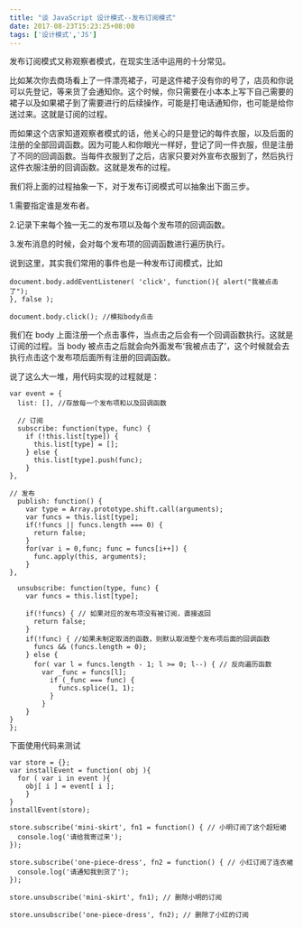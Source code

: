 ```yaml
---
title: "谈 JavaScript 设计模式--发布订阅模式"
date: 2017-08-23T15:23:25+08:00
tags: ['设计模式','JS']
---
```

发布订阅模式又称观察者模式，在现实生活中运用的十分常见。

比如某次你去商场看上了一件漂亮裙子，可是这件裙子没有你的号了，店员和你说可以先登记，等来货了会通知你。这个时候，你只需要在小本本上写下自己需要的裙子以及如果裙子到了需要进行的后续操作，可能是打电话通知你，也可能是给你送过来。这就是订阅的过程。
<!-- more -->

而如果这个店家知道观察者模式的话，他关心的只是登记的每件衣服，以及后面的注册的全部回调函数。因为可能人和你眼光一样好，登记了同一件衣服，但是注册了不同的回调函数。当每件衣服到了之后，店家只要对外宣布衣服到了，然后执行这件衣服注册的回调函数。这就是发布的过程。

我们将上面的过程抽象一下，对于发布订阅模式可以抽象出下面三步。

1.需要指定谁是发布者。

2.记录下来每个独一无二的发布项以及每个发布项的回调函数。

3.发布消息的时候，会对每个发布项的回调函数进行遍历执行。

说到这里，其实我们常用的事件也是一种发布订阅模式，比如

```
document.body.addEventListener( 'click', function(){ alert("我被点击了");
}, false );

document.body.click(); //模拟body点击
```

我们在 body 上面注册一个点击事件，当点击之后会有一个回调函数执行。这就是订阅的过程。当 body 被点击之后就会向外面发布‘我被点击了’，这个时候就会去执行点击这个发布项后面所有注册的回调函数。

说了这么大一堆，用代码实现的过程就是：

```
var event = {
  list: [], //存放每一个发布项和以及回调函数

  // 订阅
  subscribe: function(type, func) {
    if (!this.list[type]) {
	  this.list[type] = [];
    } else {
	  this.list[type].push(func);
    }
},

// 发布
  publish: function() {
    var type = Array.prototype.shift.call(arguments);
    var funcs = this.list[type];
    if(!funcs || funcs.length === 0) {
	  return false;
    }
    for(var i = 0,func; func = funcs[i++]) {
	  func.apply(this, arguments);
    }
},

  unsubscribe: function(type, func) {
    var funcs = this.list[type];

    if(!funcs) { // 如果对应的发布项没有被订阅，直接返回
	  return false;
    }
    if(!func) { //如果未制定取消的函数，则默认取消整个发布项后面的回调函数
	  funcs && (funcs.length = 0);
    } else {
	  for( var l = funcs.length - 1; l >= 0; l--) { // 反向遍历函数
	    var _func = funcs[l];
		  if (_func === func) {
		    funcs.splice(1, 1);
          }
        }
    }
}
};
```

下面使用代码来测试

```
var store = {};
var installEvent = function( obj ){
  for ( var i in event ){
    obj[ i ] = event[ i ];
    }
}
installEvent(store);

store.subscribe('mini-skirt', fn1 = function() { // 小明订阅了这个超短裙
  console.log('请给我寄过来');
});

store.subscribe('one-piece-dress', fn2 = function() { // 小红订阅了连衣裙
  console.log('请通知我到货了');
});

store.unsubscribe('mini-skirt', fn1); // 删除小明的订阅

store.unsubscribe('one-piece-dress', fn2); // 删除了小红的订阅
```
